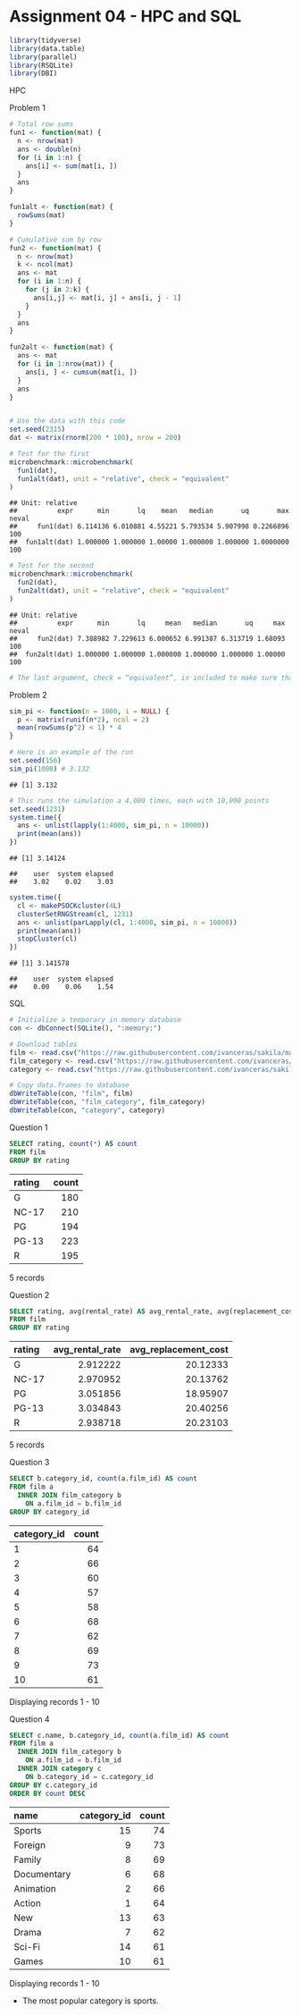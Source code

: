 Assignment 04 - HPC and SQL
================

``` r
library(tidyverse)
library(data.table)
library(parallel)
library(RSQLite)
library(DBI)
```

HPC

Problem 1

``` r
# Total row sums
fun1 <- function(mat) {
  n <- nrow(mat)
  ans <- double(n) 
  for (i in 1:n) {
    ans[i] <- sum(mat[i, ])
  }
  ans
}

fun1alt <- function(mat) {
  rowSums(mat)
}

# Cumulative sum by row
fun2 <- function(mat) {
  n <- nrow(mat)
  k <- ncol(mat)
  ans <- mat
  for (i in 1:n) {
    for (j in 2:k) {
      ans[i,j] <- mat[i, j] + ans[i, j - 1]
    }
  }
  ans
}

fun2alt <- function(mat) {
  ans <- mat
  for (i in 1:nrow(mat)) {
    ans[i, ] <- cumsum(mat[i, ])
  }
  ans
}


# Use the data with this code
set.seed(2315)
dat <- matrix(rnorm(200 * 100), nrow = 200)

# Test for the first
microbenchmark::microbenchmark(
  fun1(dat),
  fun1alt(dat), unit = "relative", check = "equivalent"
)
```

    ## Unit: relative
    ##          expr      min       lq    mean   median       uq       max neval
    ##     fun1(dat) 6.114136 6.010881 4.55221 5.793534 5.907998 0.2266896   100
    ##  fun1alt(dat) 1.000000 1.000000 1.00000 1.000000 1.000000 1.0000000   100

``` r
# Test for the second
microbenchmark::microbenchmark(
  fun2(dat),
  fun2alt(dat), unit = "relative", check = "equivalent"
)
```

    ## Unit: relative
    ##          expr      min       lq     mean   median       uq     max neval
    ##     fun2(dat) 7.388982 7.229613 6.000652 6.991387 6.313719 1.68093   100
    ##  fun2alt(dat) 1.000000 1.000000 1.000000 1.000000 1.000000 1.00000   100

``` r
# The last argument, check = “equivalent”, is included to make sure that the functions return the same result.
```

Problem 2

``` r
sim_pi <- function(n = 1000, i = NULL) {
  p <- matrix(runif(n*2), ncol = 2)
  mean(rowSums(p^2) < 1) * 4
}

# Here is an example of the run
set.seed(156)
sim_pi(1000) # 3.132
```

    ## [1] 3.132

``` r
# This runs the simulation a 4,000 times, each with 10,000 points
set.seed(1231)
system.time({
  ans <- unlist(lapply(1:4000, sim_pi, n = 10000))
  print(mean(ans))
})
```

    ## [1] 3.14124

    ##    user  system elapsed 
    ##    3.02    0.02    3.03

``` r
system.time({
  cl <- makePSOCKcluster(4L)
  clusterSetRNGStream(cl, 1231)
  ans <- unlist(parLapply(cl, 1:4000, sim_pi, n = 10000))
  print(mean(ans))
  stopCluster(cl)
})
```

    ## [1] 3.141578

    ##    user  system elapsed 
    ##    0.00    0.06    1.54

SQL

``` r
# Initialize a temporary in memory database
con <- dbConnect(SQLite(), ":memory:")

# Download tables
film <- read.csv("https://raw.githubusercontent.com/ivanceras/sakila/master/csv-sakila-db/film.csv")
film_category <- read.csv("https://raw.githubusercontent.com/ivanceras/sakila/master/csv-sakila-db/film_category.csv")
category <- read.csv("https://raw.githubusercontent.com/ivanceras/sakila/master/csv-sakila-db/category.csv")

# Copy data.frames to database
dbWriteTable(con, "film", film)
dbWriteTable(con, "film_category", film_category)
dbWriteTable(con, "category", category)
```

Question 1

``` sql
SELECT rating, count(*) AS count 
FROM film
GROUP BY rating
```

<div class="knitsql-table">

| rating | count |
| :----- | ----: |
| G      |   180 |
| NC-17  |   210 |
| PG     |   194 |
| PG-13  |   223 |
| R      |   195 |

5 records

</div>

Question 2

``` sql
SELECT rating, avg(rental_rate) AS avg_rental_rate, avg(replacement_cost) AS avg_replacement_cost
FROM film
GROUP BY rating
```

<div class="knitsql-table">

| rating | avg\_rental\_rate | avg\_replacement\_cost |
| :----- | ----------------: | ---------------------: |
| G      |          2.912222 |               20.12333 |
| NC-17  |          2.970952 |               20.13762 |
| PG     |          3.051856 |               18.95907 |
| PG-13  |          3.034843 |               20.40256 |
| R      |          2.938718 |               20.23103 |

5 records

</div>

Question 3

``` sql
SELECT b.category_id, count(a.film_id) AS count
FROM film a
  INNER JOIN film_category b
    ON a.film_id = b.film_id
GROUP BY category_id
```

<div class="knitsql-table">

| category\_id | count |
| :----------- | ----: |
| 1            |    64 |
| 2            |    66 |
| 3            |    60 |
| 4            |    57 |
| 5            |    58 |
| 6            |    68 |
| 7            |    62 |
| 8            |    69 |
| 9            |    73 |
| 10           |    61 |

Displaying records 1 - 10

</div>

Question 4

``` sql
SELECT c.name, b.category_id, count(a.film_id) AS count
FROM film a
  INNER JOIN film_category b
    ON a.film_id = b.film_id
  INNER JOIN category c
    ON b.category_id = c.category_id
GROUP BY c.category_id
ORDER BY count DESC
```

<div class="knitsql-table">

| name        | category\_id | count |
| :---------- | -----------: | ----: |
| Sports      |           15 |    74 |
| Foreign     |            9 |    73 |
| Family      |            8 |    69 |
| Documentary |            6 |    68 |
| Animation   |            2 |    66 |
| Action      |            1 |    64 |
| New         |           13 |    63 |
| Drama       |            7 |    62 |
| Sci-Fi      |           14 |    61 |
| Games       |           10 |    61 |

Displaying records 1 - 10

</div>

  - The most popular category is sports.
